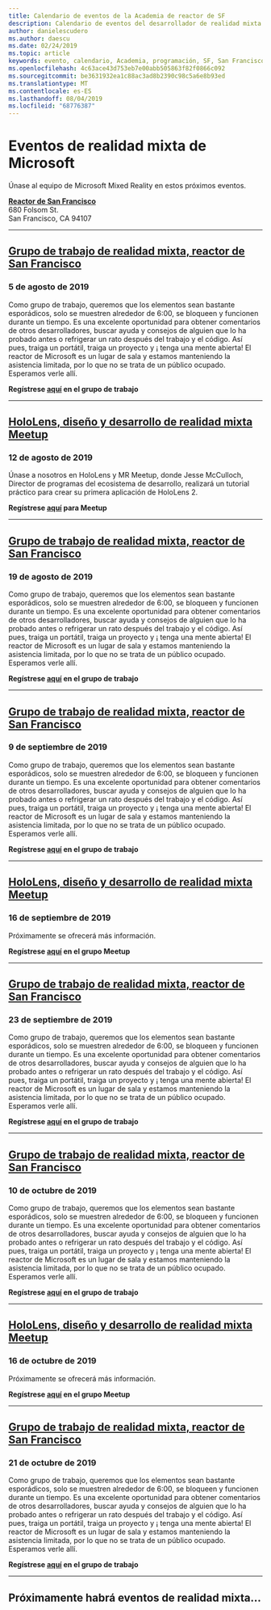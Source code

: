```yaml
---
title: Calendario de eventos de la Academia de reactor de SF
description: Calendario de eventos del desarrollador de realidad mixta en el reactor de San Francisco.
author: danielescudero
ms.author: daescu
ms.date: 02/24/2019
ms.topic: article
keywords: evento, calendario, Academia, programación, SF, San Francisco, reactor
ms.openlocfilehash: 4c63ace43d753eb7e00abb505863f82f0866c092
ms.sourcegitcommit: be3631932ea1c88ac3ad8b2390c98c5a6e8b93ed
ms.translationtype: MT
ms.contentlocale: es-ES
ms.lasthandoff: 08/04/2019
ms.locfileid: "68776387"
---
```

# <a name="microsoft-mixed-reality-events"></a>Eventos de realidad mixta de Microsoft

Únase al equipo de Microsoft Mixed Reality en estos próximos eventos.

**[Reactor de San Francisco](https://developer.microsoft.com/reactor/#ReactorSF)**<br>
680 Folsom St.<br>
San Francisco, CA 94107


---
## <a name="mixed-reality-workgroup-san-francisco-reactorhttpsemea01safelinksprotectionoutlookcomurlhttps3a2f2fwwwmeetupcom2fhololens-mr2fdata027c017cdaescu40microsoftcom7ca8ddee063b7949a9992308d6903e62b07c72f988bf86f141af91ab2d7cd011db477c17c07c636854994961124360sdataymnaaiwvxij700mo9gj2boz4w82bgkdjdhijhytfczcfu3dreserved0"></a>[Grupo de trabajo de realidad mixta, reactor de San Francisco](https://emea01.safelinks.protection.outlook.com/?url=https%3A%2F%2Fwww.meetup.com%2Fhololens-mr%2F&data=02%7C01%7Cdaescu%40microsoft.com%7Ca8ddee063b7949a9992308d6903e62b0%7C72f988bf86f141af91ab2d7cd011db47%7C1%7C0%7C636854994961124360&sdata=YmnAAiWVxIJ700mO9gj%2BOz4W8%2BgKDjDhiJhYtfCzCFU%3D&reserved=0)
### <a name="august-5-2019"></a>5 de agosto de 2019
Como grupo de trabajo, queremos que los elementos sean bastante esporádicos, solo se muestren alrededor de 6:00, se bloqueen y funcionen durante un tiempo. Es una excelente oportunidad para obtener comentarios de otros desarrolladores, buscar ayuda y consejos de alguien que lo ha probado antes o refrigerar un rato después del trabajo y el código. Así pues, traiga un portátil, traiga un proyecto y ¡ tenga una mente abierta! El reactor de Microsoft es un lugar de sala y estamos manteniendo la asistencia limitada, por lo que no se trata de un público ocupado. Esperamos verle allí.

**Regístrese [aquí](https://emea01.safelinks.protection.outlook.com/?url=https%3A%2F%2Fwww.meetup.com%2Fhololens-mr%2F&data=02%7C01%7Cdaescu%40microsoft.com%7Ca8ddee063b7949a9992308d6903e62b0%7C72f988bf86f141af91ab2d7cd011db47%7C1%7C0%7C636854994961124360&sdata=YmnAAiWVxIJ700mO9gj%2BOz4W8%2BgKDjDhiJhYtfCzCFU%3D&reserved=0) en el grupo de trabajo**

---
## <a name="hololens-mixed-reality-design-and-development-meetuphttpswwwmeetupcomhololens-mrevents263232210"></a>[HoloLens, diseño y desarrollo de realidad mixta Meetup](https://www.meetup.com/hololens-mr/events/263232210/)
### <a name="august-12-2019"></a>12 de agosto de 2019
Únase a nosotros en HoloLens y MR Meetup, donde Jesse McCulloch, Director de programas del ecosistema de desarrollo, realizará un tutorial práctico para crear su primera aplicación de HoloLens 2.

**Regístrese [aquí](https://www.meetup.com/hololens-mr/events/263232210/) para Meetup**

---
## <a name="mixed-reality-workgroup-san-francisco-reactorhttpsemea01safelinksprotectionoutlookcomurlhttps3a2f2fwwwmeetupcom2fhololens-mr2fdata027c017cdaescu40microsoftcom7ca8ddee063b7949a9992308d6903e62b07c72f988bf86f141af91ab2d7cd011db477c17c07c636854994961124360sdataymnaaiwvxij700mo9gj2boz4w82bgkdjdhijhytfczcfu3dreserved0"></a>[Grupo de trabajo de realidad mixta, reactor de San Francisco](https://emea01.safelinks.protection.outlook.com/?url=https%3A%2F%2Fwww.meetup.com%2Fhololens-mr%2F&data=02%7C01%7Cdaescu%40microsoft.com%7Ca8ddee063b7949a9992308d6903e62b0%7C72f988bf86f141af91ab2d7cd011db47%7C1%7C0%7C636854994961124360&sdata=YmnAAiWVxIJ700mO9gj%2BOz4W8%2BgKDjDhiJhYtfCzCFU%3D&reserved=0)
### <a name="august-19-2019"></a>19 de agosto de 2019
Como grupo de trabajo, queremos que los elementos sean bastante esporádicos, solo se muestren alrededor de 6:00, se bloqueen y funcionen durante un tiempo. Es una excelente oportunidad para obtener comentarios de otros desarrolladores, buscar ayuda y consejos de alguien que lo ha probado antes o refrigerar un rato después del trabajo y el código. Así pues, traiga un portátil, traiga un proyecto y ¡ tenga una mente abierta! El reactor de Microsoft es un lugar de sala y estamos manteniendo la asistencia limitada, por lo que no se trata de un público ocupado. Esperamos verle allí.

**Regístrese [aquí](https://emea01.safelinks.protection.outlook.com/?url=https%3A%2F%2Fwww.meetup.com%2Fhololens-mr%2F&data=02%7C01%7Cdaescu%40microsoft.com%7Ca8ddee063b7949a9992308d6903e62b0%7C72f988bf86f141af91ab2d7cd011db47%7C1%7C0%7C636854994961124360&sdata=YmnAAiWVxIJ700mO9gj%2BOz4W8%2BgKDjDhiJhYtfCzCFU%3D&reserved=0) en el grupo de trabajo**

---
## <a name="mixed-reality-workgroup-san-francisco-reactorhttpsemea01safelinksprotectionoutlookcomurlhttps3a2f2fwwwmeetupcom2fhololens-mr2fdata027c017cdaescu40microsoftcom7ca8ddee063b7949a9992308d6903e62b07c72f988bf86f141af91ab2d7cd011db477c17c07c636854994961124360sdataymnaaiwvxij700mo9gj2boz4w82bgkdjdhijhytfczcfu3dreserved0"></a>[Grupo de trabajo de realidad mixta, reactor de San Francisco](https://emea01.safelinks.protection.outlook.com/?url=https%3A%2F%2Fwww.meetup.com%2Fhololens-mr%2F&data=02%7C01%7Cdaescu%40microsoft.com%7Ca8ddee063b7949a9992308d6903e62b0%7C72f988bf86f141af91ab2d7cd011db47%7C1%7C0%7C636854994961124360&sdata=YmnAAiWVxIJ700mO9gj%2BOz4W8%2BgKDjDhiJhYtfCzCFU%3D&reserved=0)
### <a name="september-9-2019"></a>9 de septiembre de 2019
Como grupo de trabajo, queremos que los elementos sean bastante esporádicos, solo se muestren alrededor de 6:00, se bloqueen y funcionen durante un tiempo. Es una excelente oportunidad para obtener comentarios de otros desarrolladores, buscar ayuda y consejos de alguien que lo ha probado antes o refrigerar un rato después del trabajo y el código. Así pues, traiga un portátil, traiga un proyecto y ¡ tenga una mente abierta! El reactor de Microsoft es un lugar de sala y estamos manteniendo la asistencia limitada, por lo que no se trata de un público ocupado. Esperamos verle allí.

**Regístrese [aquí](https://emea01.safelinks.protection.outlook.com/?url=https%3A%2F%2Fwww.meetup.com%2Fhololens-mr%2F&data=02%7C01%7Cdaescu%40microsoft.com%7Ca8ddee063b7949a9992308d6903e62b0%7C72f988bf86f141af91ab2d7cd011db47%7C1%7C0%7C636854994961124360&sdata=YmnAAiWVxIJ700mO9gj%2BOz4W8%2BgKDjDhiJhYtfCzCFU%3D&reserved=0) en el grupo de trabajo**

---
## <a name="hololens-mixed-reality-design-and-development-meetuphttpswwwmeetupcomhololens-mr"></a>[HoloLens, diseño y desarrollo de realidad mixta Meetup](https://www.meetup.com/hololens-mr/)
### <a name="september-16-2019"></a>16 de septiembre de 2019
Próximamente se ofrecerá más información.

**Regístrese [aquí](https://www.meetup.com/hololens-mr/) en el grupo Meetup**

---
## <a name="mixed-reality-workgroup-san-francisco-reactorhttpsemea01safelinksprotectionoutlookcomurlhttps3a2f2fwwwmeetupcom2fhololens-mr2fdata027c017cdaescu40microsoftcom7ca8ddee063b7949a9992308d6903e62b07c72f988bf86f141af91ab2d7cd011db477c17c07c636854994961124360sdataymnaaiwvxij700mo9gj2boz4w82bgkdjdhijhytfczcfu3dreserved0"></a>[Grupo de trabajo de realidad mixta, reactor de San Francisco](https://emea01.safelinks.protection.outlook.com/?url=https%3A%2F%2Fwww.meetup.com%2Fhololens-mr%2F&data=02%7C01%7Cdaescu%40microsoft.com%7Ca8ddee063b7949a9992308d6903e62b0%7C72f988bf86f141af91ab2d7cd011db47%7C1%7C0%7C636854994961124360&sdata=YmnAAiWVxIJ700mO9gj%2BOz4W8%2BgKDjDhiJhYtfCzCFU%3D&reserved=0)
### <a name="september-23-2019"></a>23 de septiembre de 2019
Como grupo de trabajo, queremos que los elementos sean bastante esporádicos, solo se muestren alrededor de 6:00, se bloqueen y funcionen durante un tiempo. Es una excelente oportunidad para obtener comentarios de otros desarrolladores, buscar ayuda y consejos de alguien que lo ha probado antes o refrigerar un rato después del trabajo y el código. Así pues, traiga un portátil, traiga un proyecto y ¡ tenga una mente abierta! El reactor de Microsoft es un lugar de sala y estamos manteniendo la asistencia limitada, por lo que no se trata de un público ocupado. Esperamos verle allí.

**Regístrese [aquí](https://emea01.safelinks.protection.outlook.com/?url=https%3A%2F%2Fwww.meetup.com%2Fhololens-mr%2F&data=02%7C01%7Cdaescu%40microsoft.com%7Ca8ddee063b7949a9992308d6903e62b0%7C72f988bf86f141af91ab2d7cd011db47%7C1%7C0%7C636854994961124360&sdata=YmnAAiWVxIJ700mO9gj%2BOz4W8%2BgKDjDhiJhYtfCzCFU%3D&reserved=0) en el grupo de trabajo**

---
## <a name="mixed-reality-workgroup-san-francisco-reactorhttpsemea01safelinksprotectionoutlookcomurlhttps3a2f2fwwwmeetupcom2fhololens-mr2fdata027c017cdaescu40microsoftcom7ca8ddee063b7949a9992308d6903e62b07c72f988bf86f141af91ab2d7cd011db477c17c07c636854994961124360sdataymnaaiwvxij700mo9gj2boz4w82bgkdjdhijhytfczcfu3dreserved0"></a>[Grupo de trabajo de realidad mixta, reactor de San Francisco](https://emea01.safelinks.protection.outlook.com/?url=https%3A%2F%2Fwww.meetup.com%2Fhololens-mr%2F&data=02%7C01%7Cdaescu%40microsoft.com%7Ca8ddee063b7949a9992308d6903e62b0%7C72f988bf86f141af91ab2d7cd011db47%7C1%7C0%7C636854994961124360&sdata=YmnAAiWVxIJ700mO9gj%2BOz4W8%2BgKDjDhiJhYtfCzCFU%3D&reserved=0)
### <a name="october-10-2019"></a>10 de octubre de 2019
Como grupo de trabajo, queremos que los elementos sean bastante esporádicos, solo se muestren alrededor de 6:00, se bloqueen y funcionen durante un tiempo. Es una excelente oportunidad para obtener comentarios de otros desarrolladores, buscar ayuda y consejos de alguien que lo ha probado antes o refrigerar un rato después del trabajo y el código. Así pues, traiga un portátil, traiga un proyecto y ¡ tenga una mente abierta! El reactor de Microsoft es un lugar de sala y estamos manteniendo la asistencia limitada, por lo que no se trata de un público ocupado. Esperamos verle allí.

**Regístrese [aquí](https://emea01.safelinks.protection.outlook.com/?url=https%3A%2F%2Fwww.meetup.com%2Fhololens-mr%2F&data=02%7C01%7Cdaescu%40microsoft.com%7Ca8ddee063b7949a9992308d6903e62b0%7C72f988bf86f141af91ab2d7cd011db47%7C1%7C0%7C636854994961124360&sdata=YmnAAiWVxIJ700mO9gj%2BOz4W8%2BgKDjDhiJhYtfCzCFU%3D&reserved=0) en el grupo de trabajo**

---
## <a name="hololens-mixed-reality-design-and-development-meetuphttpswwwmeetupcomhololens-mr"></a>[HoloLens, diseño y desarrollo de realidad mixta Meetup](https://www.meetup.com/hololens-mr/)
### <a name="october-16-2019"></a>16 de octubre de 2019
Próximamente se ofrecerá más información.

**Regístrese [aquí](https://www.meetup.com/hololens-mr/) en el grupo Meetup**

---

## <a name="mixed-reality-workgroup-san-francisco-reactorhttpsemea01safelinksprotectionoutlookcomurlhttps3a2f2fwwwmeetupcom2fhololens-mr2fdata027c017cdaescu40microsoftcom7ca8ddee063b7949a9992308d6903e62b07c72f988bf86f141af91ab2d7cd011db477c17c07c636854994961124360sdataymnaaiwvxij700mo9gj2boz4w82bgkdjdhijhytfczcfu3dreserved0"></a>[Grupo de trabajo de realidad mixta, reactor de San Francisco](https://emea01.safelinks.protection.outlook.com/?url=https%3A%2F%2Fwww.meetup.com%2Fhololens-mr%2F&data=02%7C01%7Cdaescu%40microsoft.com%7Ca8ddee063b7949a9992308d6903e62b0%7C72f988bf86f141af91ab2d7cd011db47%7C1%7C0%7C636854994961124360&sdata=YmnAAiWVxIJ700mO9gj%2BOz4W8%2BgKDjDhiJhYtfCzCFU%3D&reserved=0)
### <a name="october-21-2019"></a>21 de octubre de 2019
Como grupo de trabajo, queremos que los elementos sean bastante esporádicos, solo se muestren alrededor de 6:00, se bloqueen y funcionen durante un tiempo. Es una excelente oportunidad para obtener comentarios de otros desarrolladores, buscar ayuda y consejos de alguien que lo ha probado antes o refrigerar un rato después del trabajo y el código. Así pues, traiga un portátil, traiga un proyecto y ¡ tenga una mente abierta! El reactor de Microsoft es un lugar de sala y estamos manteniendo la asistencia limitada, por lo que no se trata de un público ocupado. Esperamos verle allí.

**Regístrese [aquí](https://emea01.safelinks.protection.outlook.com/?url=https%3A%2F%2Fwww.meetup.com%2Fhololens-mr%2F&data=02%7C01%7Cdaescu%40microsoft.com%7Ca8ddee063b7949a9992308d6903e62b0%7C72f988bf86f141af91ab2d7cd011db47%7C1%7C0%7C636854994961124360&sdata=YmnAAiWVxIJ700mO9gj%2BOz4W8%2BgKDjDhiJhYtfCzCFU%3D&reserved=0) en el grupo de trabajo**

---

## <a name="more-mixed-reality-events-coming-soon"></a>Próximamente habrá eventos de realidad mixta...
